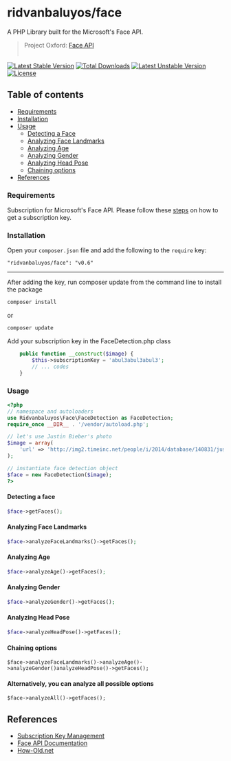 ridvanbaluyos/face
=======
A PHP Library built for the Microsoft's Face API.
> Project Oxford: [Face API](https://www.projectoxford.ai/doc/face/overview)
<br/><br/>

[![Latest Stable Version](https://poser.pugx.org/ridvanbaluyos/face/v/stable.svg)](https://packagist.org/packages/ridvanbaluyos/face) [![Total Downloads](https://poser.pugx.org/ridvanbaluyos/face/downloads.svg)](https://packagist.org/packages/ridvanbaluyos/face) [![Latest Unstable Version](https://poser.pugx.org/ridvanbaluyos/face/v/unstable.svg)](https://packagist.org/packages/ridvanbaluyos/face) [![License](https://poser.pugx.org/ridvanbaluyos/face/license.svg)](https://packagist.org/packages/ridvanbaluyos/face)

## Table of contents ##
- [Requirements](#requirements)
- [Installation](#installation)
- [Usage](#usage)
    - [Detecting a Face](#detecting-a-face)
    - [Analyzing Face Landmarks](#analyzing-face-landmarks)
    - [Analyzing Age](#analyzing-age)
    - [Analyzing Gender](#analyzing-gender)
    - [Analyzing Head Pose](#analyzing-head-pose)
    - [Chaining options](#chaining-options)
- [References](#references)

### Requirements ##
Subscription for Microsoft's Face API. Please follow these [steps](https://www.projectoxford.ai/doc/face/Get-Started/csharp#step1) on how to get a subscription key.

### Installation ##
Open your `composer.json` file and add the following to the `require` key:

    "ridvanbaluyos/face": "v0.6"

---

After adding the key, run composer update from the command line to install the package

```bash
composer install
```

or

```bash
composer update
```

Add your subscription key in the FaceDetection.php class
```php
    public function __construct($image) {
        $this->subscriptionKey = 'abul3abul3abul3';
        // ... codes
    }

```


### Usage ##
```php
<?php
// namespace and autoloaders
use Ridvanbaluyos\Face\FaceDetection as FaceDetection;
require_once __DIR__ . '/vendor/autoload.php';

// let's use Justin Bieber's photo
$image = array(
    'url' => 'http://img2.timeinc.net/people/i/2014/database/140831/justin-bieber-300.jpg',
);

// instantiate face detection object
$face = new FaceDetection($image);
?>
```

#### Detecting a face
```php
$face->getFaces();

```

#### Analyzing Face Landmarks
```php
$face->analyzeFaceLandmarks()->getFaces();

```

#### Analyzing Age
```php
$face->analyzeAge()->getFaces();

```

#### Analyzing Gender
```php
$face->analyzeGender()->getFaces();

```

#### Analyzing Head Pose
```php
$face->analyzeHeadPose()->getFaces();

```

#### Chaining options
```
$face->analyzeFaceLandmarks()->analyzeAge()->analyzeGender()analyzeHeadPose()->getFaces();

```

#### Alternatively, you can analyze all possible options
```
$face->analyzeAll()->getFaces();

```

## References
* [Subscription Key Management](https://www.projectoxford.ai/doc/general/subscription-key-mgmt)
* [Face API Documentation](https://dev.projectoxford.ai/docs/services/54d85c1d5eefd00dc474a0ef/operations/54f0375749c3f70a50e79b82)
* [How-Old.net](http://how-old.net/)
